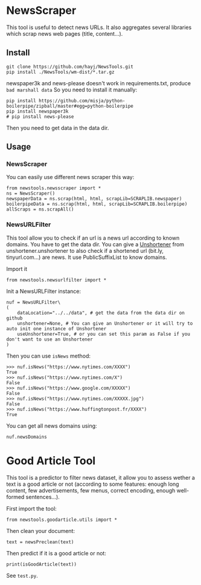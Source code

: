 # NewsScraper

This tool is useful to detect news URLs. It also aggregates several libraries which scrap news web pages (title, content...).

## Install

	git clone https://github.com/hayj/NewsTools.git
	pip install ./NewsTools/wm-dist/*.tar.gz

newspaper3k and news-please doesn't work in requirements.txt, produce `bad marshall data`
So you need to install it manually:

	pip install https://github.com/misja/python-boilerpipe/zipball/master#egg=python-boilerpipe
	pip install newspaper3k
	# pip install news-please

Then you need to get data in the data dir.

## Usage

### NewsScraper

You can easily use different news scraper this way:

	from newstools.newsscraper import *
	ns = NewsScraper()
	newspaperData = ns.scrap(html, html, scrapLib=SCRAPLIB.newspaper)
	boilerpipeData = ns.scrap(html, html, scrapLib=SCRAPLIB.boilerpipe)
	allScraps = ns.scrapAll()

### NewsURLFilter

This tool allow you to check if an url is a news url according to known domains. You have to get the data dir. You can give a [Unshortener](https://github.com/hayj/Unshortener) from unshortener.unshortener to also check if a shortened url (bit.ly, tinyurl.com...) are news. It use PublicSuffixList to know domains.

Import it

	from newstools.newsurlfilter import *

Init a NewsURLFilter instance:

	nuf = NewsURLFilter\
	(
		dataLocation="../../data", # get the data from the data dir on github
		unshortener=None, # You can give an Unshortener or it will try to auto init one instance of Unshortener
		useUnshortener=True, # or you can set this param as False if you don't want to use an Unshortener
	)

Then you can use `isNews` method:

	>>> nuf.isNews("https://www.nytimes.com/XXXX")
	True
	>>> nuf.isNews("https://www.nytimes.com/X")
	False
	>>> nuf.isNews("https://www.google.com/XXXXX")
	False
	>>> nuf.isNews("https://www.nytimes.com/XXXXX.jpg")
	False
	>>> nuf.isNews("https://www.huffingtonpost.fr/XXXX")
	True

You can get all news domains using:

	nuf.newsDomains

# Good Article Tool

This tool is a predictor to filter news dataset, it allow you to assess wether a text is a good article or not (according to some features: enough long content, few advertisements, few menus, correct encoding, enough well-formed sentences...).

First import the tool:

	from newstools.goodarticle.utils import *

Then clean your document:

	text = newsPreclean(text)

Then predict if it is a good article or not:

	print(isGoodArticle(text))

See `test.py`.